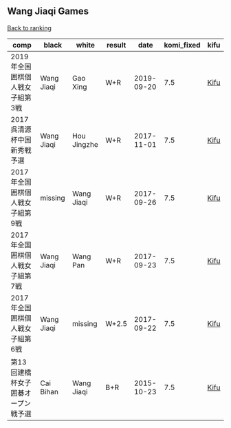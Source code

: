 ## Wang Jiaqi Games

[Back to ranking](../../index.md)




| **comp** | **black** | **white** | **result** | **date** | **komi_fixed** | **kifu** | 
| --- | --- | --- | --- | --- | --- | --- |
| 2019年全国囲棋個人戦女子組第3戦 | Wang Jiaqi | Gao Xing | W+R | 2019-09-20 | 7.5 | [Kifu](https://kifudepot.net/kifucontents.php?id=Grx4f8al8uvVdTTpema%2F0g%3D%3D) | 
| 2017呉清源杯中国新秀戦予選 | Wang Jiaqi | Hou Jingzhe | W+R | 2017-11-01 | 7.5 | [Kifu](https://kifudepot.net/kifucontents.php?id=%2FUFNy612pXBH3ICBDcYlhw%3D%3D) | 
| 2017年全国囲棋個人戦女子組第9戦 | missing | Wang Jiaqi | W+R | 2017-09-26 | 7.5 | [Kifu](https://kifudepot.net/kifucontents.php?id=63qQcsn4y5BOpXmxtgJ4xg%3D%3D) | 
| 2017年全国囲棋個人戦女子組第7戦 | Wang Jiaqi | Wang Pan | W+R | 2017-09-23 | 7.5 | [Kifu](https://kifudepot.net/kifucontents.php?id=xFUSmAHDZMiVyCgp7UKRQA%3D%3D) | 
| 2017年全国囲棋個人戦女子組第6戦 | Wang Jiaqi | missing | W+2.5 | 2017-09-22 | 7.5 | [Kifu](https://kifudepot.net/kifucontents.php?id=gLVBspNLUJA%2B0uGxaiNYkw%3D%3D) | 
| 第13回建橋杯女子囲碁オープン戦予選 | Cai Bihan | Wang Jiaqi | B+R | 2015-10-23 | 7.5 | [Kifu](https://kifudepot.net/kifucontents.php?id=tItlUrBPcc4ewFhez47a0A%3D%3D) |




